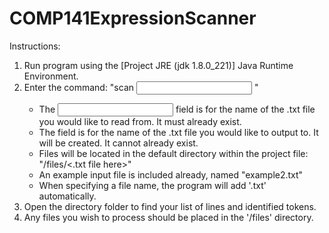 # COMP141ExpressionScanner

Instructions:
1. Run program using the [Project JRE (jdk 1.8.0_221)] Java Runtime Environment.
2. Enter the command: "scan <input> <output>"
   - The <input> field is for the name of the .txt file you would like to read from. It must already exist.
   - The <output> field is for the name of the .txt file you would like to output to. It will be created. It cannot already exist.
   - Files will be located in the default directory within the project file: "/files/<.txt file here>"
   - An example input file is included already, named "example2.txt"
   - When specifying a file name, the program will add '.txt' automatically.
3. Open the directory folder to find your list of lines and identified tokens.
4. Any files you wish to process should be placed in the '/files' directory.

